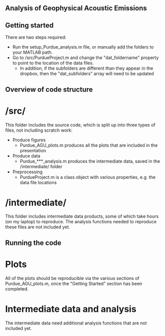 
## Analysis of Geophysical Acoustic Emissions

## Getting started

There are two steps required:
* Run the setup_Purdue_analysis.m file, or manually add the folders to your MATLAB path.
* Go to /src/PurdueProject.m and change the "dat_foldername" property to point to the location of the data files.
  * In addition, if the subfolders are different than they appear in the dropbox, then the "dat_subfolders" array will need to be updated

## Overview of code structure

# /src/
This folder includes the source code, which is split up into three types of files, not including scratch work:

* Produce figures
  * Purdue_AGU_plots.m produces all the plots that are included in the presentation
* Produce data
  * Purdue_***_analysis.m produces the intermediate data, saved in the /intermediate/ folder
* Preprocessing
  * PurdueProject.m is a class object with various properties, e.g. the data file locations


# /intermediate/
This folder includes intermediate data products, some of which take hours (on my laptop) to reproduce. The analysis functions needed to reproduce these files are not included yet.


## Running the code

# Plots
All of the plots should be reproducible via the various sections of Purdue_AGU_plots.m, once the "Getting Started" section has been completed.

# Intermediate data and analysis
The intermediate data need additional analysis functions that are not included yet. 


